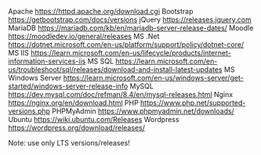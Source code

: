 Apache	https://httpd.apache.org/download.cgi
Bootstrap	https://getbootstrap.com/docs/versions
jQuery	https://releases.jquery.com
MariaDB	https://mariadb.com/kb/en/mariadb-server-release-dates/
Moodle	https://moodledev.io/general/releases
MS .Net	https://dotnet.microsoft.com/en-us/platform/support/policy/dotnet-core/
MS IIS	https://learn.microsoft.com/en-us/lifecycle/products/internet-information-services-iis
MS SQL	https://learn.microsoft.com/en-us/troubleshoot/sql/releases/download-and-install-latest-updates
MS Windows Server	https://learn.microsoft.com/en-us/windows-server/get-started/windows-server-release-info
MySQL	https://dev.mysql.com/doc/refman/8.4/en/mysql-releases.html
Nginx	https://nginx.org/en/download.html
PHP	https://www.php.net/supported-versions.php
PHPMyAdmin	https://www.phpmyadmin.net/downloads/
Ubuntu	https://wiki.ubuntu.com/Releases
Wordpress	https://wordpress.org/download/releases/

Note: use only LTS versions/releases!
